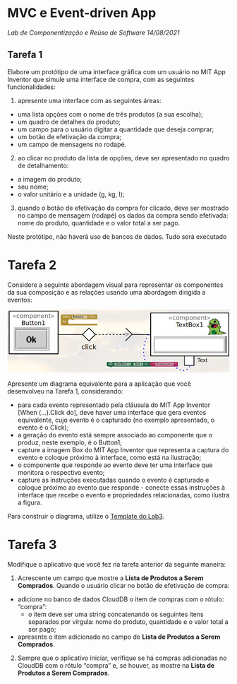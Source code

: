 # MVC e Event-driven App
*Lab de Componentização e Reúso de Software 14/08/2021*

## Tarefa 1

Elabore um protótipo de uma interface gráfica com um usuário no MIT App Inventor que simule uma interface de compra, com as seguintes funcionalidades:
1. apresente uma interface com as seguintes áreas:
  * uma lista opções com o nome de três produtos (a sua escolha);
  * um quadro de detalhes do produto;
  * um campo para o usuário digitar a quantidade que deseja comprar;
  * um botão de efetivação da compra;
  * um campo de mensagens no rodapé.
2. ao clicar no produto da lista de opções, deve ser apresentado no quadro de detalhamento:
  * a imagem do produto;
  * seu nome;
  * o valor unitário e a unidade (g, kg, l);
3. quando o botão de efetivação da compra for clicado, deve ser mostrado no campo de mensagem (rodapé) os dados da compra sendo efetivada: nome do produto, quantidade e o valor total a ser pago.

Neste protótipo, não haverá uso de bancos de dados. Tudo será executado

# Tarefa 2

Considere a seguinte abordagem visual para representar os componentes da sua composição e as relações usando uma abordagem dirigida a eventos:

![MIT App Inventor](images/mit-app-inventor-events.png)

Apresente um diagrama equivalente para a aplicação que você desenvolveu na Tarefa 1, considerando:
* para cada evento representado pela cláusula do MIT App Inventor [When (...).Click do], deve haver uma interface que gera eventos equivalente, cujo evento é o capturado (no exemplo apresentado, o evento é o Click);
* a geração do evento está sempre associado ao componente que o produz, neste exemplo, é o Button1;
* capture a imagem Box do MIT App Inventor que representa a captura do evento e coloque próximo à interface, como está na ilustração;
* o componente que responde ao evento deve ter uma interface que monitora o respectivo evento;
* capture as instruções executadas quando o evento é capturado e coloque próximo ao evento que responde - conecte essas instruções à interface que recebe o evento e propriedades relacionadas, como ilustra a figura.

Para construir o diagrama, utilize o [Template do Lab3](https://docs.google.com/presentation/d/1KcXoJJa4up8X8M-7crZzSSg_ZcBGjFH2UX8OugLu-LI/edit?usp=sharing).


# Tarefa 3

Modifique o aplicativo que você fez na tarefa anterior da seguinte maneira:

1. Acrescente um campo que mostre a **Lista de Produtos a Serem Comprados**. Quando o usuário clicar no botão de efetivação de compra:
  * adicione no banco de dados CloudDB o item de compras com o rótulo: “compra”:
    * o item deve ser uma string concatenando os seguintes itens separados por vírgula: nome do produto, quantidade e o valor total a ser pago;
  * apresente o item adicionado no campo de **Lista de Produtos a Serem Comprados**.

2. Sempre que o aplicativo iniciar, verifique se há compras adicionadas no CloudDB com o rótulo “compra” e, se houver, as mostre na **Lista de Produtos a Serem Comprados**.

